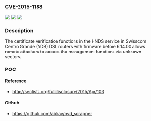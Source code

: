 ### [CVE-2015-1188](https://cve.mitre.org/cgi-bin/cvename.cgi?name=CVE-2015-1188)
![](https://img.shields.io/static/v1?label=Product&message=n%2Fa&color=blue)
![](https://img.shields.io/static/v1?label=Version&message=n%2Fa&color=blue)
![](https://img.shields.io/static/v1?label=Vulnerability&message=n%2Fa&color=brighgreen)

### Description

The certificate verification functions in the HNDS service in Swisscom Centro Grande (ADB) DSL routers with firmware before 6.14.00 allows remote attackers to access the management functions via unknown vectors.

### POC

#### Reference
- http://seclists.org/fulldisclosure/2015/Apr/103

#### Github
- https://github.com/abhav/nvd_scrapper

